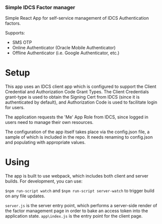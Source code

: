### Simple IDCS Factor manager

Simple React App for self-service management of IDCS Authentication factors.

Supports:

* SMS OTP
* Online Authenticator (Oracle Mobile Authenticator)
* Offline Authenticator (i.e. Google Authenticator, etc.)

# Setup

This app uses an IDCS client app which is configured to support the Client Credential and Authorization Code Grant Types. The Client Credentials grant-type is used to obtain the Signing Cert from IDCS (since it is authenticated by default), and Authorization Code is used to facilitate login for users.

The application requests the 'Me' App Role from IDCS, since logged in users need to manage their own resources.

The configuration of the app itself takes place via the config.json file, a sample of which is included in the repo. It needs renaming to config.json and populating with appropriate values.

# Using

The app is built to use webpack, which includes both client and server builds. For development, you can use:

`$npm run-script watch` and `$npm run-script server-watch` to trigger build on any file updates.

`server.js` is the server entry point, which performs a server-side render of the factor management page in order to bake an access token into the application state. `app\index.js` is the entry point for the client page.